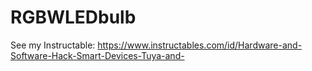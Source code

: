 # RGBWLEDbulb
See my Instructable: https://www.instructables.com/id/Hardware-and-Software-Hack-Smart-Devices-Tuya-and-
